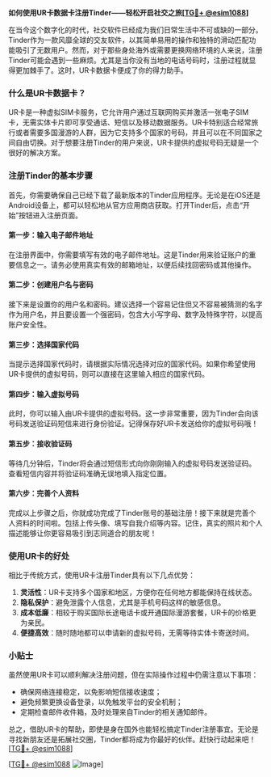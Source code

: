 **如何使用UR卡数据卡注册Tinder——轻松开启社交之旅[[TG💪+ @esim1088](https://t.me/s/esim1088)]**

在当今这个数字化的时代，社交软件已经成为我们日常生活中不可或缺的一部分。Tinder作为一款风靡全球的交友软件，以其简单易用的操作和独特的滑动匹配功能吸引了无数用户。然而，对于那些身处海外或需要更换网络环境的人来说，注册Tinder可能会遇到一些麻烦。尤其是当你没有当地的电话号码时，注册过程就显得更加棘手了。这时，UR卡数据卡便成了你的得力助手。

### 什么是UR卡数据卡？

UR卡是一种虚拟SIM卡服务，它允许用户通过互联网购买并激活一张电子SIM卡，无需实体卡片即可享受通话、短信以及移动数据服务。UR卡特别适合经常旅行或者需要多国漫游的人群，因为它支持多个国家的号码，并且可以在不同国家之间自由切换。对于想要注册Tinder的用户来说，UR卡提供的虚拟号码无疑是一个很好的解决方案。

### 注册Tinder的基本步骤

首先，你需要确保自己已经下载了最新版本的Tinder应用程序。无论是在iOS还是Android设备上，都可以轻松地从官方应用商店获取。打开Tinder后，点击“开始”按钮进入注册页面。

#### 第一步：输入电子邮件地址
在注册界面中，你需要填写有效的电子邮件地址。这是Tinder用来验证账户的重要信息之一。请务必使用真实有效的邮箱地址，以便后续找回密码或其他操作。

#### 第二步：创建用户名与密码
接下来是设置你的用户名和密码。建议选择一个容易记住但又不容易被猜测的名字作为用户名，并且要设置一个强密码，包含大小写字母、数字及特殊字符，以提高账户安全性。

#### 第三步：选择国家代码
当提示选择国家代码时，请根据实际情况选择对应的国家代码。如果你希望使用UR卡提供的虚拟号码，则可以直接在这里输入相应的国家代码。

#### 第四步：输入虚拟号码
此时，你可以输入由UR卡提供的虚拟号码。这一步非常重要，因为Tinder会向该号码发送验证码短信来进行身份验证。记得保存好UR卡发送给你的虚拟号码哦！

#### 第五步：接收验证码
等待几分钟后，Tinder将会通过短信形式向你刚刚输入的虚拟号码发送验证码。查看短信内容并将验证码准确无误地填入指定位置。

#### 第六步：完善个人资料
完成以上步骤之后，你就成功完成了Tinder账号的基础注册！接下来就是完善个人资料的时间啦。包括上传头像、填写自我介绍等内容。记住，真实的照片和个人描述能够让你更容易吸引到志同道合的朋友呢！

### 使用UR卡的好处

相比于传统方式，使用UR卡注册Tinder具有以下几点优势：

1. **灵活性**：UR卡支持多个国家和地区，方便你在任何地方都能保持在线状态。
2. **隐私保护**：避免泄露个人信息，尤其是手机号码这样的敏感信息。
3. **成本低廉**：相较于购买国际长途电话卡或开通国际漫游套餐，UR卡的价格更为亲民。
4. **便捷高效**：随时随地都可以申请新的虚拟号码，无需等待实体卡寄送时间。

### 小贴士

虽然使用UR卡可以顺利解决注册问题，但在实际操作过程中仍需注意以下事项：
- 确保网络连接稳定，以免影响短信接收速度；
- 避免频繁更换设备登录，以免触发平台的安全机制；
- 定期检查邮件收件箱，及时处理来自Tinder的相关通知邮件。

总之，借助UR卡的帮助，即使是身在国外也能轻松搞定Tinder注册事宜。无论是寻找新朋友还是拓展社交圈，Tinder都将成为你最好的伙伴。赶快行动起来吧！[[TG💪+ @esim1088](https://t.me/s/esim1088)]

[[TG💪+ @esim1088](https://t.me/s/esim1088) ![Image](https://i.postimg.cc/4NQfJmqS/Snipaste-2025-05-13-00-14-12.png)]